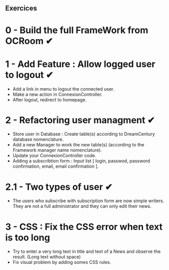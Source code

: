 ## Exercices

# 0 - Build the full FrameWork from OCRoom &#10004;

# 1 - Add Feature : Allow logged user to logout &#10004;
* Add a link in menu to logout the connected user. 
* Make a new action in ConnexionController.
* After logout, redirect to homepage. 


# 2 - Refactoring user managment &#10004;
* Store user in Database : Create table(s) according to DreamCentury database nomenclature.
* Add a new Manager to work the new table(s) (according to the Framework manager name nomenclature).
* Update your ConnexionController code.
* Adding a subscribtion form : Input list [ login, passwod, password confirmation, email, email confirmation ].

# 2.1 - Two types of user &#10004;
* The users who subscribe with subscription form are now simple writers. They are not a full administrator and they can only edit their news.


# 3 - CSS : Fix the CSS error when text is too long 
* Try to enter a very long text in title and text of a News and observe the result. (Long text without space)
* Fix visual problem by adding somes CSS rules.
